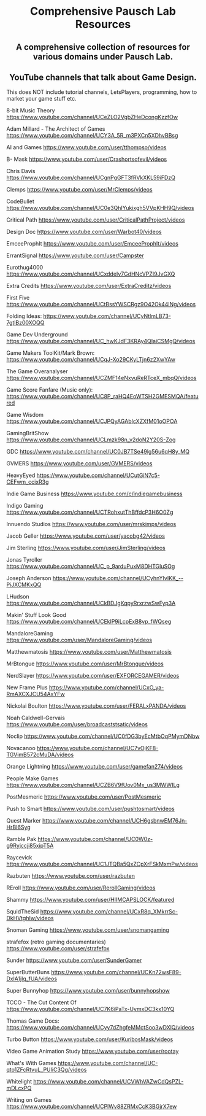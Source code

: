 <!DOCTYPE html>
<html>
<body>
<h1 align="center"> Comprehensive Pausch Lab Resources </h1> 


<h2 align="center"> A comprehensive collection of resources for various domains under Pausch Lab. </h2>  


<h2 align="center"> YouTube channels that talk about Game Design. </h2>  
This does NOT include tutorial channels, LetsPlayers, programming, how to market your game stuff etc. 

8-bit Music Theory https://www.youtube.com/channel/UCeZLO2VgbZHeDcongKzzfOw

Adam Millard - The Architect of Games https://www.youtube.com/channel/UCY3A_5R_m3PXCn5XDhvBBsg

AI and Games https://www.youtube.com/user/tthompso/videos

B- Mask https://www.youtube.com/user/Crashortsofevil/videos

Chris Davis https://www.youtube.com/channel/UCgnPgGFT3fRVkXKL59iFDzQ

Clemps https://www.youtube.com/user/MrClemps/videos

CodeBullet https://www.youtube.com/channel/UC0e3QhIYukixgh5VVpKHH9Q/videos

Critical Path https://www.youtube.com/user/CriticalPathProject/videos

Design Doc https://www.youtube.com/user/Warbot40/videos

EmceeProphIt https://www.youtube.com/user/EmceeProphIt/videos

ErrantSignal https://www.youtube.com/user/Campster

Eurothug4000 https://www.youtube.com/channel/UCxddeIv7GdHNcVPZI9JvGXQ

Extra Credits https://www.youtube.com/user/ExtraCreditz/videos

First Five https://www.youtube.com/channel/UCtBssYWSCRgz9O42Ok44lNg/videos

Folding Ideas: https://www.youtube.com/channel/UCyNtlmLB73-7gtlBz00XOQQ

Game Dev Underground https://www.youtube.com/channel/UC_hwKJdF3KRAy4QIaiCSMgQ/videos

Game Makers ToolKit/Mark Brown: https://www.youtube.com/channel/UCqJ-Xo29CKyLTjn6z2XwYAw

The Game Overanalyser https://www.youtube.com/channel/UCZMF14eNxvuReRTceX_mbqQ/videos

Game Score Fanfare (Music only): https://www.youtube.com/channel/UC8P_raHQ4EoWTSH2GMESMQA/featured

Game Wisdom https://www.youtube.com/channel/UCJPQyAGAbIcXZXfM01oOPOA

GamingBritShow https://www.youtube.com/channel/UCLmzk98n_v2doN2Y20S-Zog

GDC https://www.youtube.com/channel/UC0JB7TSe49lg56u6qH8y_MQ

GVMERS https://www.youtube.com/user/GVMERS/videos

HeavyEyed https://www.youtube.com/channel/UCutGiN7c5-CEFwm_ccixR3g

Indie Game Business https://www.youtube.com/c/indiegamebusiness

Indigo Gaming https://www.youtube.com/channel/UCTRohxutThBffdcP3H6O0Zg

Innuendo Studios https://www.youtube.com/user/mrskimps/videos

Jacob Geller https://www.youtube.com/user/yacobg42/videos

Jim Sterling https://www.youtube.com/user/JimSterling/videos

Jonas Tyroller https://www.youtube.com/channel/UC_p_9arduPuxM8DHTGIuSOg

Joseph Anderson https://www.youtube.com/channel/UCyhnYIvIKK_--PiJXCMKxQQ

LHudson https://www.youtube.com/channel/UCkBDJgKqpyRrxrzwSwFyp3A

Makin' Stuff Look Good https://www.youtube.com/channel/UCEklP9iLcpExB8vp_fWQseg

MandaloreGaming https://www.youtube.com/user/MandaloreGaming/videos

Matthewmatosis https://www.youtube.com/user/Matthewmatosis

MrBtongue https://www.youtube.com/user/MrBtongue/videos

NerdSlayer https://www.youtube.com/user/EXFORCEGAMER/videos

New Frame Plus https://www.youtube.com/channel/UCxO_ya-RmAXCXJCU54AxYFw

Nickolai Boulton https://www.youtube.com/user/FERALxPANDA/videos

Noah Caldwell-Gervais https://www.youtube.com/user/broadcaststsatic/videos

Noclip https://www.youtube.com/channel/UC0fDG3byEcMtbOqPMymDNbw

Novacanoo https://www.youtube.com/channel/UC7vOjKF8-TGVimB572cMuDA/videos

Orange Lightning https://www.youtube.com/user/gamefan274/videos

People Make Games https://www.youtube.com/channel/UCZB6V9fUov0Mx_us3MWWILg

PostMesmeric https://www.youtube.com/user/PostMesmeric

Push to Smart https://www.youtube.com/user/pushtosmart/videos

Quest Marker https://www.youtube.com/channel/UCH6gsbnwEM76Jn-HrBI6Syg

Ramble Pak https://www.youtube.com/channel/UC0W0z-g9Ryjccji85xipT5A

Raycevick https://www.youtube.com/channel/UC1JTQBa5QxZCpXrFSkMxmPw/videos

Razbuten https://www.youtube.com/user/razbuten

REroll https://www.youtube.com/user/RerollGaming/videos

Shammy https://www.youtube.com/user/HIIMCAPSLOCK/featured

SquidTheSid https://www.youtube.com/channel/UCxR8q_XMkrrSc-DkHVtghIw/videos

Snoman Gaming https://www.youtube.com/user/snomangaming

strafefox (retro gaming documentaries) https://www.youtube.com/user/strafefox

Sunder https://www.youtube.com/user/SunderGamer

SuperButterBuns https://www.youtube.com/channel/UCKn72wsF89-DxlA1jlq_fUA/videos

Super Bunnyhop https://www.youtube.com/user/bunnyhopshow

TCCO - The Cut Content Of https://www.youtube.com/channel/UC7K6iPaTx-UymxDC3kx10YQ

Thomas Game Docs: https://www.youtube.com/channel/UCyy7dZhgfeMMctSoo3wDXlQ/videos

Turbo Button https://www.youtube.com/user/KuribosMask/videos

Video Game Animation Study https://www.youtube.com/user/rootay

What's With Games https://www.youtube.com/channel/UC-qto1ZFcRtvuL_PUIiC3Qg/videos

Whitelight https://www.youtube.com/channel/UCVWhVAZwCdQsPZL-mDLcxPQ

Writing on Games https://www.youtube.com/channel/UCPlWv88ZRMxCcK3BGjrX7ew
